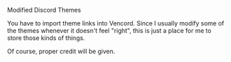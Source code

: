 Modified Discord Themes

You have to import theme links into Vencord. Since I usually modify some of the themes whenever it doesn't feel "right", this is just a place for me to store those kinds of things.

Of course, proper credit will be given.
